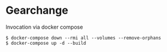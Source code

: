 # Gearchange 

Invocation via docker compose 
```
$ docker-compose down --rmi all --volumes --remove-orphans
$ docker-compose up -d --build
```
